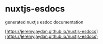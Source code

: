 # nuxtjs-esdocs
generated nuxtjs esdoc documentation

[https://jeremyjaydan.github.io/nuxtjs-esdocs](https://jeremyjaydan.github.io/nuxtjs-esdocs)
